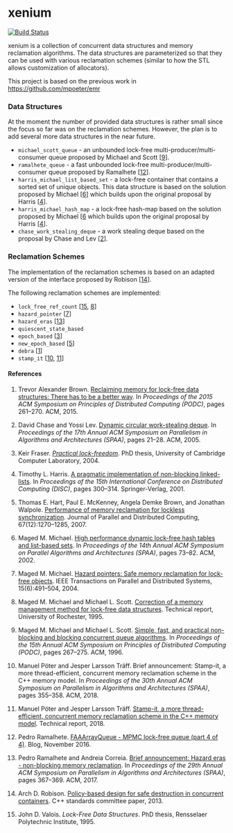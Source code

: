 # xenium

[![Build Status](https://travis-ci.org/mpoeter/xenium.svg?branch=master)](https://travis-ci.org/mpoeter/xenium)

xenium is a collection of concurrent data structures and memory reclamation algorithms.
The data structures are parameterized so that they can be used with various reclamation
schemes (similar to how the STL allows customization of allocators).

This project is based on the previous work in https://github.com/mpoeter/emr

### Data Structures
At the moment the number of provided data structures is rather small since the focus so far
was on the reclamation schemes. However, the plan is to add several more data structures in
the near future.

* `michael_scott_queue` - an unbounded lock-free multi-producer/multi-consumer queue proposed by
Michael and Scott \[[9](#ref-michael-1996)\].
* `ramalhete_queue` - a fast unbounded lock-free multi-producer/multi-consumer queue proposed by
Ramalhete \[[12](#ref-ramalhete-2016)\].
* `harris_michael_list_based_set` - a lock-free container that contains a sorted set of unique objects.
This data structure is based on the solution proposed by Michael \[[6](#ref-michael-2002)\] which builds
upon the original proposal by Harris \[[4](#ref-harris-2001)\].
* `harris_michael_hash_map` - a lock-free hash-map based on the solution proposed by Michael
\[[6](#ref-michael-2002) which builds upon the original proposal by Harris \[[4](#ref-harris-2001)\].
* `chase_work_stealing_deque` - a work stealing deque based on the proposal by
Chase and Lev \[[2](#ref-chase-2005)\].

### Reclamation Schemes

The implementation of the reclamation schemes is based on an adapted version of the interface
proposed by Robison \[[14](#ref-robison-2013)\].

The following reclamation schemes are implemented:
* `lock_free_ref_count` \[[15](#ref-valois-1995), [8](#ref-michael-1995)\]
* `hazard_pointer` \[[7](#ref-michael-2004)\]
* `hazard_eras` \[[13](#ref-ramalhete-2017)\]
* `quiescent_state_based`
* `epoch_based` \[[3](#ref-fraser-2004)\]
* `new_epoch_based` \[[5](#ref-hart-2007)\]
* `debra` \[[1](#ref-brown-2015)\]
* `stamp_it` \[[10](#ref-pöter-2018), [11](#ref-pöter-2018-tr)\]

#### References

1. <a name="ref-brown-2015"></a>Trevor Alexander Brown.
[Reclaiming memory for lock-free data structures: There has to
be a better way](http://www.cs.utoronto.ca/~tabrown/debra/paper.podc15.pdf).
In *Proceedings of the 2015 ACM Symposium on Principles of Distributed Computing (PODC)*,
pages 261–270. ACM, 2015.

2. <a name="ref-chase-2005"></a>David Chase and Yossi Lev.
[Dynamic circular work-stealing deque](https://www.dre.vanderbilt.edu/~schmidt/PDF/work-stealing-dequeue.pdf).
In *Proceedings of the 17th Annual ACM Symposium on Parallelism in Algorithms and Architectures (SPAA)*,
pages 21–28. ACM, 2005.

3. <a name="ref-fraser-2004"></a>Keir Fraser. [*Practical lock-freedom*](https://www.cl.cam.ac.uk/techreports/UCAM-CL-TR-579.pdf).
PhD thesis, University of Cambridge Computer Laboratory, 2004.

4. <a name="ref-harris-2001"></a>Timothy L. Harris.
[A pragmatic implementation of non-blocking linked-lists](https://www.cl.cam.ac.uk/research/srg/netos/papers/2001-caslists.pdf).
In *Proceedings of the 15th International Conference on Distributed Computing (DISC)*,
pages 300–314. Springer-Verlag, 2001.

5. <a name="ref-hart-2007"></a>Thomas E. Hart, Paul E. McKenney, Angela Demke Brown, and Jonathan Walpole.
[Performance of memory reclamation for lockless synchronization](http://csng.cs.toronto.edu/publication_files/0000/0159/jpdc07.pdf).
Journal of Parallel and Distributed Computing, 67(12):1270–1285, 2007.

6. <a name="ref-michael-2002"></a>Maged M. Michael.
[High performance dynamic lock-free hash tables and list-based sets](http://www.liblfds.org/downloads/white%20papers/%5BHash%5D%20-%20%5BMichael%5D%20-%20High%20Performance%20Dynamic%20Lock-Free%20Hash%20Tables%20and%20List-Based%20Sets.pdf).
In *Proceedings of the 14th Annual ACM Symposium on Parallel Algorithms and Architectures
(SPAA)*, pages 73–82. ACM, 2002.

7. <a name="ref-michael-2004"></a>Maged M. Michael.
[Hazard pointers: Safe memory reclamation for lock-free objects](http://www.cs.otago.ac.nz/cosc440/readings/hazard-pointers.pdf).
IEEE Transactions on Parallel and Distributed Systems, 15(6):491–504, 2004.

8. <a name="ref-michael-1995"></a>Maged M. Michael and Michael L. Scott.
[Correction of a memory management method for lock-free data structures](https://pdfs.semanticscholar.org/cec0/ad7b0fc2d4d6ba45c6212d36217df1ff2bf2.pdf).
Technical report, University of Rochester, 1995.

9. <a name="ref-michael-1996"></a>Maged M. Michael and Michael L. Scott.
[Simple, fast, and practical non-blocking and blocking concurrent queue algorithms](http://www.cs.rochester.edu/~scott/papers/1996_PODC_queues.pdf).
In *Proceedings of the 15th Annual ACM Symposium on Principles of Distributed Computing (PODC)*,
pages 267–275. ACM, 1996.

10. <a name="ref-pöter-2018"></a>Manuel Pöter and Jesper Larsson Träff.
Brief announcement: Stamp-it, a more thread-efficient, concurrent memory reclamation scheme in the C++ memory model.
In *Proceedings of the 30th Annual ACM Symposium on Parallelism in Algorithms and Architectures (SPAA)*,
pages 355–358. ACM, 2018.

11. <a name="ref-pöter-2018-tr"></a>Manuel Pöter and Jesper Larsson Träff.
[Stamp-it, a more thread-efficient, concurrent memory reclamation scheme in the C++ memory model](https://arxiv.org/pdf/1805.08639.pdf).
Technical report, 2018.

12. <a name="ref-ramalhete-2016"></a>Pedro Ramalhete.
[FAAArrayQueue - MPMC lock-free queue (part 4 of 4)](http://concurrencyfreaks.blogspot.com/2016/11/faaarrayqueue-mpmc-lock-free-queue-part.html).
Blog, November 2016.

13. <a name="ref-ramalhete-2017"></a>Pedro Ramalhete and Andreia Correia.
[Brief announcement: Hazard eras - non-blocking memory reclamation](https://github.com/pramalhe/ConcurrencyFreaks/blob/master/papers/hazarderas-2017.pdf).
In *Proceedings of the 29th Annual ACM Symposium on Parallelism in Algorithms and Architectures (SPAA)*,
pages 367–369. ACM, 2017.

14. <a name="ref-robison-2013"></a>Arch D. Robison.
[Policy-based design for safe destruction in concurrent containers](http://www.open-std.org/jtc1/sc22/wg21/docs/papers/2013/n3712.pdf).
C++ standards committee paper, 2013.

15. <a name="ref-valois-1995"></a>John D. Valois. *Lock-Free Data Structures*. PhD thesis, Rensselaer Polytechnic Institute, 1995.